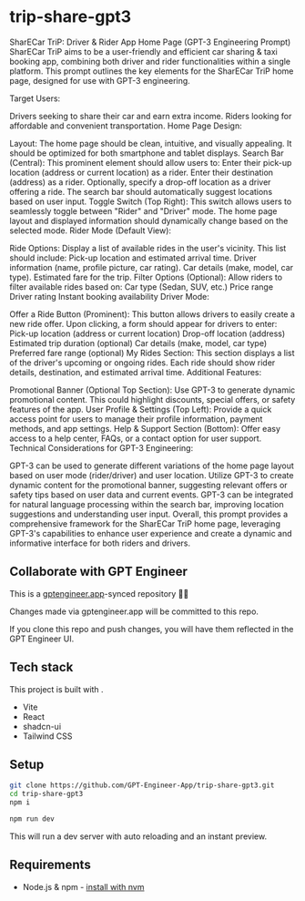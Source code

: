 # trip-share-gpt3

SharECar TriP: Driver & Rider App Home Page (GPT-3 Engineering Prompt)
SharECar TriP aims to be a user-friendly and efficient car sharing & taxi booking app, combining both driver and rider functionalities within a single platform. This prompt outlines the key elements for the SharECar TriP home page, designed for use with GPT-3 engineering.

Target Users:

Drivers seeking to share their car and earn extra income.
Riders looking for affordable and convenient transportation.
Home Page Design:

Layout: The home page should be clean, intuitive, and visually appealing. It should be optimized for both smartphone and tablet displays.
Search Bar (Central):
This prominent element should allow users to:
Enter their pick-up location (address or current location) as a rider.
Enter their destination (address) as a rider.
Optionally, specify a drop-off location as a driver offering a ride.
The search bar should automatically suggest locations based on user input.
Toggle Switch (Top Right):
This switch allows users to seamlessly toggle between "Rider" and "Driver" mode.
The home page layout and displayed information should dynamically change based on the selected mode.
Rider Mode (Default View):

Ride Options: Display a list of available rides in the user's vicinity. This list should include:
Pick-up location and estimated arrival time.
Driver information (name, profile picture, car rating).
Car details (make, model, car type).
Estimated fare for the trip.
Filter Options (Optional): Allow riders to filter available rides based on:
Car type (Sedan, SUV, etc.)
Price range
Driver rating
Instant booking availability
Driver Mode:

Offer a Ride Button (Prominent): This button allows drivers to easily create a new ride offer.
Upon clicking, a form should appear for drivers to enter:
Pick-up location (address or current location)
Drop-off location (address)
Estimated trip duration (optional)
Car details (make, model, car type)
Preferred fare range (optional)
My Rides Section: This section displays a list of the driver's upcoming or ongoing rides.
Each ride should show rider details, destination, and estimated arrival time.
Additional Features:

Promotional Banner (Optional Top Section): Use GPT-3 to generate dynamic promotional content. This could highlight discounts, special offers, or safety features of the app.
User Profile & Settings (Top Left): Provide a quick access point for users to manage their profile information, payment methods, and app settings.
Help & Support Section (Bottom): Offer easy access to a help center, FAQs, or a contact option for user support.
Technical Considerations for GPT-3 Engineering:

GPT-3 can be used to generate different variations of the home page layout based on user mode (rider/driver) and user location.
Utilize GPT-3 to create dynamic content for the promotional banner, suggesting relevant offers or safety tips based on user data and current events.
GPT-3 can be integrated for natural language processing within the search bar, improving location suggestions and understanding user input.
Overall, this prompt provides a comprehensive framework for the SharECar TriP home page, leveraging GPT-3's capabilities to enhance user experience and create a dynamic and informative interface for both riders and drivers.

## Collaborate with GPT Engineer

This is a [gptengineer.app](https://gptengineer.app)-synced repository 🌟🤖

Changes made via gptengineer.app will be committed to this repo.

If you clone this repo and push changes, you will have them reflected in the GPT Engineer UI.

## Tech stack

This project is built with .

- Vite
- React
- shadcn-ui
- Tailwind CSS

## Setup

```sh
git clone https://github.com/GPT-Engineer-App/trip-share-gpt3.git
cd trip-share-gpt3
npm i
```

```sh
npm run dev
```

This will run a dev server with auto reloading and an instant preview.

## Requirements

- Node.js & npm - [install with nvm](https://github.com/nvm-sh/nvm#installing-and-updating)
